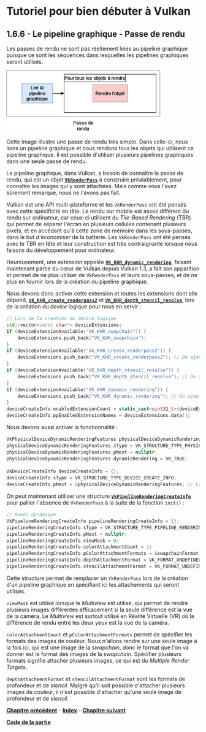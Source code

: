 # Tutoriel pour bien débuter à Vulkan
## 1.6.6 - Le pipeline graphique - Passe de rendu

Les passes de rendu ne sont pas réellement liées au pipeline graphique puisque ce sont les séquences dans lesquelles les pipelines graphiques seront utilisés.

![Passe de rendu](images/passe_de_rendu.png)

Cette image illustre une passe de rendu très simple. Dans celle-ci, nous lions un pipeline graphique et nous rendons tous les objets qui utilisent ce pipeline graphique. Il est possible d'utiliser plusieurs pipelines graphiques dans une seule passe de rendu.

Le pipeline graphique, dans Vulkan, a besoin de connaître la passe de rendu, qui est un objet [**``VkRenderPass``**](https://registry.khronos.org/vulkan/specs/1.3-extensions/man/html/VkRenderPass.html) à construire préalablement, pour connaître les images qui y sont attachées. Mais comme vous l'avez sûrement remarqué, nous ne l'avons pas fait.

Vulkan est une API multi-plateforme et les ``VkRenderPass`` ont été pensés avec cette spécificité en tête. Le rendu sur mobile est assez différent du rendu sur ordinateur, car ceux-ci utilisent du *Tile-Based Rendering* (TBR) qui permet de séparer l'écran en plusieurs cellules contenant plusieurs pixels, et en accédant qu'à cette zone de mémoire dans les sous-passes, dans le but d'économiser de la batterie. Les ``VkRenderPass`` ont été pensés avec le TBR en tête et leur construction est très contraignante lorsque nous faisons du développement pour ordinateur.

Heureusement, une extension appelée [**``VK_KHR_dynamic_rendering``**](https://registry.khronos.org/vulkan/specs/1.3-extensions/man/html/VK_KHR_dynamic_rendering.html), faisant maintenant partie du cœur de Vulkan depuis Vulkan 1.3, a fait son apparition et permet de ne plus utiliser de ``VkRenderPass`` et leurs sous-passes, et de ne plus en fournir lors de la création du pipeline graphique.

Nous devons donc activer cette extension et toutes les extensions dont elle dépend, [**``VK_KHR_create_renderpass2``**](https://registry.khronos.org/vulkan/specs/1.3-extensions/man/html/VK_KHR_create_renderpass2.html) et [**``VK_KHR_depth_stencil_resolve``**](https://registry.khronos.org/vulkan/specs/1.3-extensions/man/html/VK_KHR_depth_stencil_resolve.html), lors de la création du *device* logique pour nous en servir :

```CPP
// Lors de la creation du device logique
std::vector<const char*> deviceExtensions;
if (deviceExtensionAvailable("VK_KHR_swapchain")) {
	deviceExtensions.push_back("VK_KHR_swapchain");
}
if (deviceExtensionAvailable("VK_KHR_create_renderpass2")) {
	deviceExtensions.push_back("VK_KHR_create_renderpass2"); // On ajoute cette extension car VK_KHR_depth_stencil_resolve en depend
}
if (deviceExtensionAvailable("VK_KHR_depth_stencil_resolve")) {
	deviceExtensions.push_back("VK_KHR_depth_stencil_resolve"); // On ajoute cette extension car VK_KHR_dynamic_rendering en depend
}
if (deviceExtensionAvailable("VK_KHR_dynamic_rendering")) {
	deviceExtensions.push_back("VK_KHR_dynamic_rendering"); // On ajoute cette extension
}
deviceCreateInfo.enabledExtensionCount = static_cast<uint32_t>(deviceExtensions.size());
deviceCreateInfo.ppEnabledExtensionNames = deviceExtensions.data();
```

Nous devons aussi activer la fonctionnalité :

```CPP
VkPhysicalDeviceDynamicRenderingFeatures physicalDeviceDynamicRenderingFeatures = {};
physicalDeviceDynamicRenderingFeatures.sType = VK_STRUCTURE_TYPE_PHYSICAL_DEVICE_DYNAMIC_RENDERING_FEATURES;
physicalDeviceDynamicRenderingFeatures.pNext = nullptr;
physicalDeviceDynamicRenderingFeatures.dynamicRendering = VK_TRUE;

VkDeviceCreateInfo deviceCreateInfo = {};
deviceCreateInfo.sType = VK_STRUCTURE_TYPE_DEVICE_CREATE_INFO;
deviceCreateInfo.pNext = &physicalDeviceDynamicRenderingFeatures; // Le pNext de la creation du device logique est maintenant utilise
```

On peut maintenant utiliser une structure [**``VkPipelineRenderingCreateInfo``**](https://registry.khronos.org/vulkan/specs/1.3-extensions/man/html/VkPipelineRenderingCreateInfo.html) pour pallier l'absence de ``VkRenderPass`` à la suite de la fonction ``init()`` :

```CPP
// Rendu dynamique
VkPipelineRenderingCreateInfo pipelineRenderingCreateInfo = {};
pipelineRenderingCreateInfo.sType = VK_STRUCTURE_TYPE_PIPELINE_RENDERING_CREATE_INFO;
pipelineRenderingCreateInfo.pNext = nullptr;
pipelineRenderingCreateInfo.viewMask = 0;
pipelineRenderingCreateInfo.colorAttachmentCount = 1;
pipelineRenderingCreateInfo.pColorAttachmentFormats = &swapchainFormat;
pipelineRenderingCreateInfo.depthAttachmentFormat = VK_FORMAT_UNDEFINED;
pipelineRenderingCreateInfo.stencilAttachmentFormat = VK_FORMAT_UNDEFINED;
```

Cette structure permet de remplacer un ``VkRenderPass`` lors de la création d'un pipeline graphique en spécifiant ici les attachements qui seront utilisés.

``viewMask`` est utilisé lorsque le *Multiview* est utilisé, qui permet de rendre plusieurs images différentes efficacement si la seule différence est la vue de la caméra. Le *Multiview* est surtout utilisé en Réalité Virtuelle (VR) où la différence de rendu entre les deux yeux est la vue de la caméra.

``colorAttachmentCount`` et ``pColorAttachmentFormats`` permet de spécifier les formats des images de couleur. Nous n'allons rendre sur une seule image à la fois ici, qui est une image de la *swapchain*, donc le format que l'on va donner est le format des images de la *swapchain*. Spécifier plusieurs formats signifie attacher plusieurs images, ce qui est du *Multiple Render Targets*.

``depthAttachmentFormat`` et ``stencilAttachmentFormat`` sont les formats de profondeur et de *stencil*. Malgré qu'il soit possible d'attacher plusieurs images de couleur, il n'est possible d'attacher qu'une seule image de profondeur et de *stencil*.

[**Chapitre précédent**](5.md) - [**Index**](../../index.md) - [**Chapitre suivant**](7.md)

[**Code de la partie**](https://github.com/ZaOniRinku/TutorielVulkanFR/tree/partie1/6)